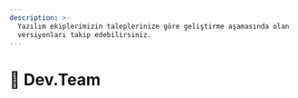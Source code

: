 ```yaml
---
description: >-
  Yazılım ekiplerimizin taleplerinize göre geliştirme aşamasında olan
  versiyonları takip edebilirsiniz.
---
```


# 🚀 Dev.Team

